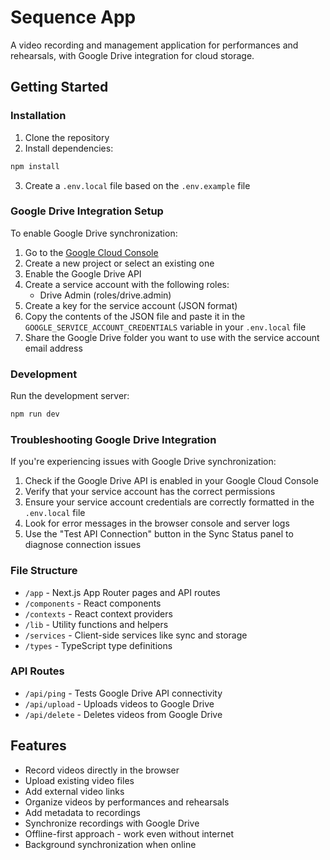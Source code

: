# Sequence App

A video recording and management application for performances and rehearsals, with Google Drive integration for cloud storage.

## Getting Started

### Installation

1. Clone the repository
2. Install dependencies:

```bash
npm install
```

3. Create a `.env.local` file based on the `.env.example` file

### Google Drive Integration Setup

To enable Google Drive synchronization:

1. Go to the [Google Cloud Console](https://console.cloud.google.com/)
2. Create a new project or select an existing one
3. Enable the Google Drive API
4. Create a service account with the following roles:
   - Drive Admin (roles/drive.admin)
5. Create a key for the service account (JSON format)
6. Copy the contents of the JSON file and paste it in the `GOOGLE_SERVICE_ACCOUNT_CREDENTIALS` variable in your `.env.local` file
7. Share the Google Drive folder you want to use with the service account email address

### Development

Run the development server:

```bash
npm run dev
```

### Troubleshooting Google Drive Integration

If you're experiencing issues with Google Drive synchronization:

1. Check if the Google Drive API is enabled in your Google Cloud Console
2. Verify that your service account has the correct permissions
3. Ensure your service account credentials are correctly formatted in the `.env.local` file
4. Look for error messages in the browser console and server logs
5. Use the "Test API Connection" button in the Sync Status panel to diagnose connection issues

### File Structure

- `/app` - Next.js App Router pages and API routes
- `/components` - React components
- `/contexts` - React context providers
- `/lib` - Utility functions and helpers
- `/services` - Client-side services like sync and storage
- `/types` - TypeScript type definitions

### API Routes

- `/api/ping` - Tests Google Drive API connectivity
- `/api/upload` - Uploads videos to Google Drive
- `/api/delete` - Deletes videos from Google Drive

## Features

- Record videos directly in the browser
- Upload existing video files
- Add external video links
- Organize videos by performances and rehearsals
- Add metadata to recordings
- Synchronize recordings with Google Drive
- Offline-first approach - work even without internet
- Background synchronization when online

